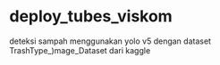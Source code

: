 # deploy_tubes_viskom
 deteksi sampah menggunakan yolo v5 dengan dataset TrashType_)mage_Dataset dari kaggle
